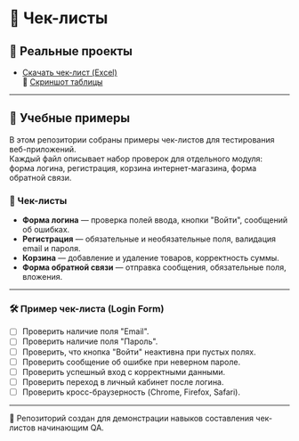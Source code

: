 # 📂 Чек-листы

## 🔎 Реальные проекты
- [Скачать чек-лист (Excel)](./lamoda-checklist.xlsx)  
  📸 [Скриншот таблицы](lamoda-checklist.png)

---

## 🧩 Учебные примеры
В этом репозитории собраны примеры чек-листов для тестирования веб-приложений.  
Каждый файл описывает набор проверок для отдельного модуля: форма логина, регистрация, корзина интернет-магазина, форма обратной связи.  

### 📂 Чек-листы
- **Форма логина** — проверка полей ввода, кнопки "Войти", сообщений об ошибках.  
- **Регистрация** — обязательные и необязательные поля, валидация email и пароля.  
- **Корзина** — добавление и удаление товаров, корректность суммы.  
- **Форма обратной связи** — отправка сообщения, обязательные поля, вложения.  

---

### 🛠️ Пример чек-листа (Login Form)

- [ ] Проверить наличие поля "Email".  
- [ ] Проверить наличие поля "Пароль".  
- [ ] Проверить, что кнопка "Войти" неактивна при пустых полях.  
- [ ] Проверить сообщение об ошибке при неверном пароле.  
- [ ] Проверить успешный вход с корректными данными.  
- [ ] Проверить переход в личный кабинет после логина.  
- [ ] Проверить кросс-браузерность (Chrome, Firefox, Safari).  

---

📌 Репозиторий создан для демонстрации навыков составления чек-листов начинающим QA.
